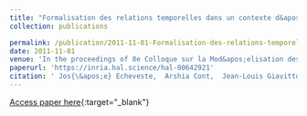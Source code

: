 ```yaml
---
title: "Formalisation des relations temporelles dans un contexte d&apos;accompagnement musical automatique"
collection: publications

permalink: /publication/2011-11-01-Formalisation-des-relations-temporelles-dans-un-contexte-daccompagnement-musical-automatique
date: 2011-11-01
venue: 'In the proceedings of 8e Colloque sur la Mod&apos;elisation des Syst`emes R&apos;eactifs (MSR&apos;11)'
paperurl: 'https://inria.hal.science/hal-00642921'
citation: ' Jos{\&apos;e} Echeveste,  Arshia Cont,  Jean-Louis Giavitto,  Florent Jacquemard, &quot;Formalisation des relations temporelles dans un contexte d&amp;apos;accompagnement musical automatique.&quot; In the proceedings of 8e Colloque sur la Mod&amp;apos;elisation des Syst`emes R&amp;apos;eactifs (MSR&amp;apos;11), 2011.'
---
```

[Access paper here](https://inria.hal.science/hal-00642921){:target="_blank"}
